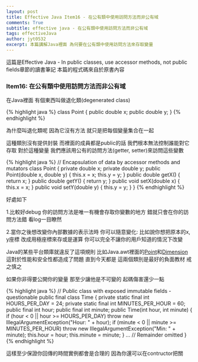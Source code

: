 ```yaml
---
layout: post
title: Effective Java Item16 - 在公有類中使用訪問方法而非公有域
comments: True 
subtitle: effective java - 在公有類中使用訪問方法而非公有域
tags: effectiveJava
author: jyt0532
excerpt: 本篇講解Java裡面 為何要在公有類中使用訪問方法來存取變量
---
```


這篇是Effective Java - In public classes, use accessor methods, not public fields章節的讀書筆記 本篇的程式碼來自於原書內容

### Item16: 在公有類中使用訪問方法而非公有域

在Java裡面 有個東西叫做退化類(degenerated class)

{% highlight java %}
class Point {
  public double x;
  public double y;
}
{% endhighlight %}


為什麼叫退化類呢 因為它沒有方法 就只是把每個變量集合在一起

這種類別沒有提供封裝 而裡面的成員都是public的話 我們根本無法控制誰能對它存取 
對於這種變量 我們應該用公有的訪問方法(getter, setter)來訪問這些變數

{% highlight java %}
// Encapsulation of data by accessor methods and mutators
class Point {
private double x;
private double y;
public Point(double x, double y) {
  this.x = x;
  this.y = y;
}
public double getX() { return x; }
public double getY() { return y; }
public void setX(double x) { this.x = x; }
public void setY(double y) { this.y = y; }
}
{% endhighlight %}

好處如下

1.比較好debug 你的訪問方法是唯一有機會存取你變數的地方 錯就只會在你的訪問方法錯 看log一目瞭然

2.當你之後想改變你內部數據的表示法時 你可以隨意變化: 比如說你想把原本的x, y座標 改成用極座標來存或是運算 你可以完全不讓你的用戶知道的情況下改變 

Java的某些平台類庫就違反了這項規則 比如Java.awt裡面的[Point](https://docs.oracle.com/javase/7/docs/api/java/awt/Point.html)和[Dimension](https://docs.oracle.com/javase/7/docs/api/java/awt/Dimension.html) 
這對於性能和安全性都造成了問題 直到今天都是 這兩個類別是最好的負面教材 戒之慎之

如果你非得要公開你的變量 那至少讓他是不可變的 起碼傷害還少一點

{% highlight java %}
// Public class with exposed immutable fields - questionable
public final class Time {
  private static final int HOURS_PER_DAY = 24;
  private static final int MINUTES_PER_HOUR = 60;
  public final int hour;
  public final int minute;
  public Time(int hour, int minute) {
    if (hour < 0 || hour >= HOURS_PER_DAY)
      throw new IllegalArgumentException("Hour: " + hour);
    if (minute < 0 || minute >= MINUTES_PER_HOUR)
      throw new IllegalArgumentException("Min: " + minute);
    this.hour = hour;
    this.minute = minute;
  }
  ... // Remainder omitted
}
{% endhighlight %}

這樣至少保證你回傳的時間實例都會是合理的 因為你還可以在contructor把關



